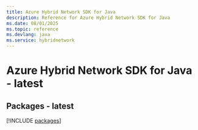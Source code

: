 ```yaml
---
title: Azure Hybrid Network SDK for Java
description: Reference for Azure Hybrid Network SDK for Java
ms.date: 08/01/2025
ms.topic: reference
ms.devlang: java
ms.service: hybridnetwork
---
```

# Azure Hybrid Network SDK for Java - latest
## Packages - latest
[!INCLUDE [packages](hybrid-network-index.md)]
